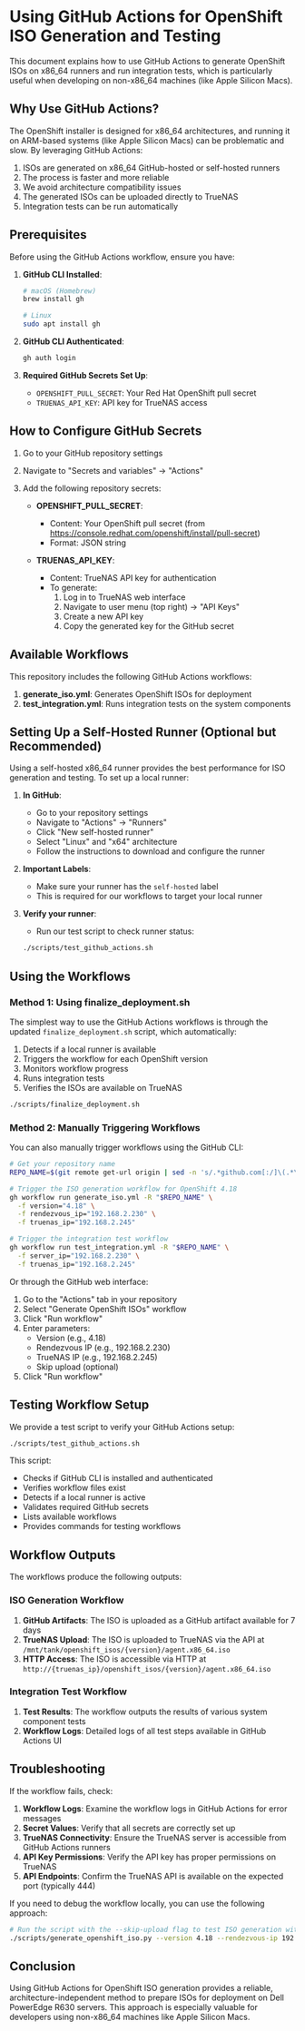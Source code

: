 # Using GitHub Actions for OpenShift ISO Generation and Testing

This document explains how to use GitHub Actions to generate OpenShift ISOs on x86_64 runners and run integration tests, which is particularly useful when developing on non-x86_64 machines (like Apple Silicon Macs).

## Why Use GitHub Actions?

The OpenShift installer is designed for x86_64 architectures, and running it on ARM-based systems (like Apple Silicon Macs) can be problematic and slow. By leveraging GitHub Actions:

1. ISOs are generated on x86_64 GitHub-hosted or self-hosted runners
2. The process is faster and more reliable
3. We avoid architecture compatibility issues
4. The generated ISOs can be uploaded directly to TrueNAS
5. Integration tests can be run automatically

## Prerequisites

Before using the GitHub Actions workflow, ensure you have:

1. **GitHub CLI Installed**:
   ```bash
   # macOS (Homebrew)
   brew install gh

   # Linux
   sudo apt install gh
   ```

2. **GitHub CLI Authenticated**:
   ```bash
   gh auth login
   ```

3. **Required GitHub Secrets Set Up**:
   - `OPENSHIFT_PULL_SECRET`: Your Red Hat OpenShift pull secret
   - `TRUENAS_API_KEY`: API key for TrueNAS access

## How to Configure GitHub Secrets

1. Go to your GitHub repository settings
2. Navigate to "Secrets and variables" → "Actions"
3. Add the following repository secrets:

   - **OPENSHIFT_PULL_SECRET**:
     - Content: Your OpenShift pull secret (from https://console.redhat.com/openshift/install/pull-secret)
     - Format: JSON string

   - **TRUENAS_API_KEY**:
     - Content: TrueNAS API key for authentication
     - To generate:
       1. Log in to TrueNAS web interface
       2. Navigate to user menu (top right) → "API Keys"
       3. Create a new API key
       4. Copy the generated key for the GitHub secret

## Available Workflows

This repository includes the following GitHub Actions workflows:

1. **generate_iso.yml**: Generates OpenShift ISOs for deployment
2. **test_integration.yml**: Runs integration tests on the system components

## Setting Up a Self-Hosted Runner (Optional but Recommended)

Using a self-hosted x86_64 runner provides the best performance for ISO generation and testing. To set up a local runner:

1. **In GitHub**:
   - Go to your repository settings
   - Navigate to "Actions" → "Runners"
   - Click "New self-hosted runner"
   - Select "Linux" and "x64" architecture
   - Follow the instructions to download and configure the runner

2. **Important Labels**:
   - Make sure your runner has the `self-hosted` label
   - This is required for our workflows to target your local runner

3. **Verify your runner**:
   - Run our test script to check runner status:
   ```bash
   ./scripts/test_github_actions.sh
   ```

## Using the Workflows

### Method 1: Using finalize_deployment.sh

The simplest way to use the GitHub Actions workflows is through the updated `finalize_deployment.sh` script, which automatically:

1. Detects if a local runner is available
2. Triggers the workflow for each OpenShift version
3. Monitors workflow progress
4. Runs integration tests
5. Verifies the ISOs are available on TrueNAS

```bash
./scripts/finalize_deployment.sh
```

### Method 2: Manually Triggering Workflows

You can also manually trigger workflows using the GitHub CLI:

```bash
# Get your repository name
REPO_NAME=$(git remote get-url origin | sed -n 's/.*github.com[:/]\(.*\).git/\1/p')

# Trigger the ISO generation workflow for OpenShift 4.18
gh workflow run generate_iso.yml -R "$REPO_NAME" \
  -f version="4.18" \
  -f rendezvous_ip="192.168.2.230" \
  -f truenas_ip="192.168.2.245"

# Trigger the integration test workflow
gh workflow run test_integration.yml -R "$REPO_NAME" \
  -f server_ip="192.168.2.230" \
  -f truenas_ip="192.168.2.245"
```

Or through the GitHub web interface:

1. Go to the "Actions" tab in your repository
2. Select "Generate OpenShift ISOs" workflow
3. Click "Run workflow"
4. Enter parameters:
   - Version (e.g., 4.18)
   - Rendezvous IP (e.g., 192.168.2.230)
   - TrueNAS IP (e.g., 192.168.2.245)
   - Skip upload (optional)
5. Click "Run workflow"

## Testing Workflow Setup

We provide a test script to verify your GitHub Actions setup:

```bash
./scripts/test_github_actions.sh
```

This script:
- Checks if GitHub CLI is installed and authenticated
- Verifies workflow files exist
- Detects if a local runner is active
- Validates required GitHub secrets
- Lists available workflows
- Provides commands for testing workflows

## Workflow Outputs

The workflows produce the following outputs:

### ISO Generation Workflow
1. **GitHub Artifacts**: The ISO is uploaded as a GitHub artifact available for 7 days
2. **TrueNAS Upload**: The ISO is uploaded to TrueNAS via the API at `/mnt/tank/openshift_isos/{version}/agent.x86_64.iso`
3. **HTTP Access**: The ISO is accessible via HTTP at `http://{truenas_ip}/openshift_isos/{version}/agent.x86_64.iso`

### Integration Test Workflow
1. **Test Results**: The workflow outputs the results of various system component tests
2. **Workflow Logs**: Detailed logs of all test steps available in GitHub Actions UI

## Troubleshooting

If the workflow fails, check:

1. **Workflow Logs**: Examine the workflow logs in GitHub Actions for error messages
2. **Secret Values**: Verify that all secrets are correctly set up
3. **TrueNAS Connectivity**: Ensure the TrueNAS server is accessible from GitHub Actions runners
4. **API Key Permissions**: Verify the API key has proper permissions on TrueNAS
5. **API Endpoints**: Confirm the TrueNAS API is available on the expected port (typically 444)

If you need to debug the workflow locally, you can use the following approach:

```bash
# Run the script with the --skip-upload flag to test ISO generation without uploading
./scripts/generate_openshift_iso.py --version 4.18 --rendezvous-ip 192.168.2.230 --skip-upload
```

## Conclusion

Using GitHub Actions for OpenShift ISO generation provides a reliable, architecture-independent method to prepare ISOs for deployment on Dell PowerEdge R630 servers. This approach is especially valuable for developers using non-x86_64 machines like Apple Silicon Macs.
